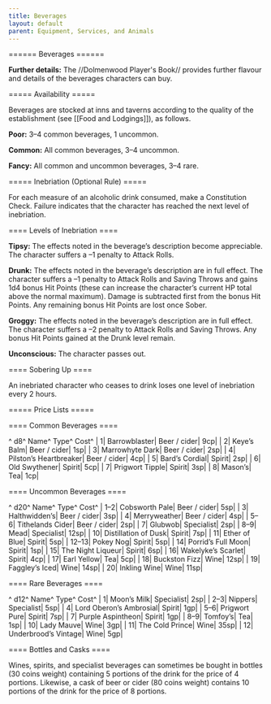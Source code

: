 ```yaml
---
title: Beverages
layout: default
parent: Equipment, Services, and Animals
---
```


====== Beverages ======

**Further details:** The //Dolmenwood Player's Book// provides further flavour and details of the beverages characters can buy.

===== Availability =====

Beverages are stocked at inns and taverns according to the quality of the establishment (see [[Food and Lodgings]]), as follows.

**Poor:** 3–4 common beverages, 1 uncommon.

**Common:** All common beverages, 3–4 uncommon.

**Fancy:** All common and uncommon beverages, 3–4 rare.

===== Inebriation (Optional Rule) =====

For each measure of an alcoholic drink consumed, make a Constitution Check. Failure indicates that the character has reached the next level of inebriation.

==== Levels of Inebriation ====

**Tipsy:** The effects noted in the beverage’s description become appreciable. The character suffers a –1 penalty to Attack Rolls.

**Drunk:** The effects noted in the beverage’s description are in full effect. The character suffers a –1 penalty to Attack Rolls and Saving Throws and gains 1d4 bonus Hit Points (these can increase the character’s current HP total above the normal maximum). Damage is subtracted first from the bonus Hit Points. Any remaining bonus Hit Points are lost once Sober.

**Groggy:** The effects noted in the beverage’s description are in full effect. The character suffers a –2 penalty to Attack Rolls and Saving Throws. Any bonus Hit Points gained at the Drunk level remain.

**Unconscious:** The character passes out.

==== Sobering Up ====

An inebriated character who ceases to drink loses one level of inebriation every 2 hours.

===== Price Lists =====

==== Common Beverages ====

^ d8^ Name^ Type^ Cost^
| 1| Barrowblaster| Beer / cider| 9cp|
| 2| Keye’s Balm| Beer / cider| 1sp|
| 3| Marrowhyte Dark| Beer / cider| 2sp|
| 4| Pilston’s Heartbreaker| Beer / cider| 4cp|
| 5| Bard’s Cordial| Spirit| 2sp|
| 6| Old Swythener| Spirit| 5cp|
| 7| Prigwort Tipple| Spirit| 3sp|
| 8| Mason’s| Tea| 1cp|

==== Uncommon Beverages ====

^ d20^ Name^ Type^ Cost^
| 1–2| Cobsworth Pale| Beer / cider| 5sp|
| 3| Halthwidden’s| Beer / cider| 3sp|
| 4| Merryweather| Beer / cider| 4sp|
| 5–6| Tithelands Cider| Beer / cider| 2sp|
| 7| Glubwob| Specialist| 2sp|
| 8–9| Mead| Specialist| 12sp|
| 10| Distillation of Dusk| Spirit| 7sp|
| 11| Ether of Blue| Spirit| 5sp|
| 12–13| Pokey Nog| Spirit| 5sp|
| 14| Porrid’s Full Moon| Spirit| 1sp|
| 15| The Night Liqueur| Spirit| 6sp|
| 16| Wakelyke’s Scarlet| Spirit| 4cp|
| 17| Earl Yellow| Tea| 5cp|
| 18| Buckston Fizz| Wine| 12sp|
| 19| Faggley’s Iced| Wine| 14sp|
| 20| Inkling Wine| Wine| 11sp|

==== Rare Beverages ====

^ d12^ Name^ Type^ Cost^
| 1| Moon’s Milk| Specialist| 2sp|
| 2–3| Nippers| Specialist| 5sp|
| 4| Lord Oberon’s Ambrosial| Spirit| 1gp|
| 5–6| Prigwort Pure| Spirit| 7sp|
| 7| Purple Aspintheon| Spirit| 1gp|
| 8–9| Tomfoy’s| Tea| 1sp|
| 10| Lady Mauve| Wine| 3gp|
| 11| The Cold Prince| Wine| 35sp|
| 12| Underbrood’s Vintage| Wine| 5gp|

==== Bottles and Casks ====

Wines, spirits, and specialist beverages can sometimes be bought in bottles (30 coins weight) containing 5 portions of the drink for the price of 4 portions. Likewise, a cask of beer or cider (80 coins weight) contains 10 portions of the drink for the price of 8 portions.
